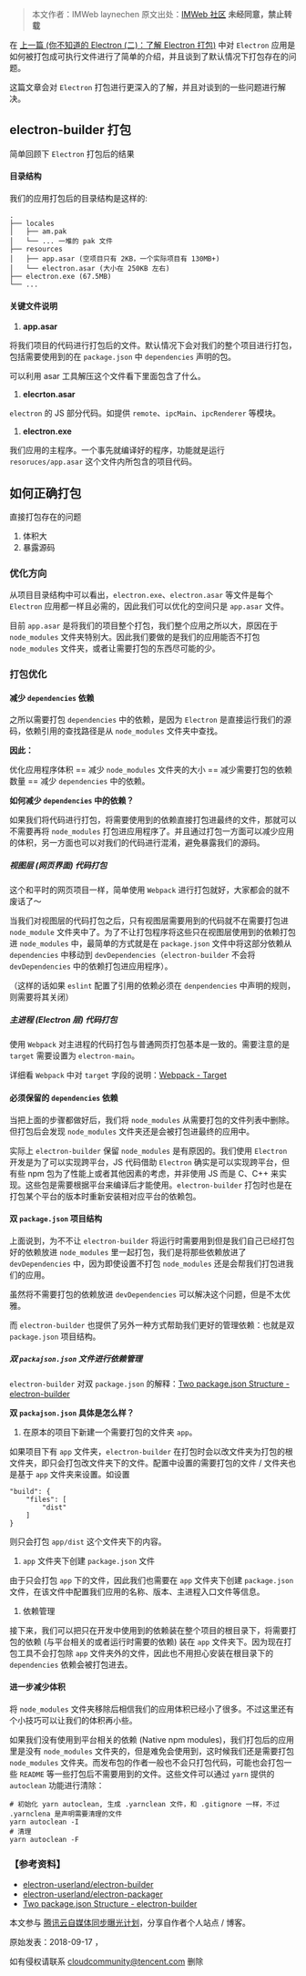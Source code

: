> 本文作者：IMWeb laynechen 原文出处：[IMWeb 社区](https://cloud.tencent.com/developer/tools/blog-entry?target=http%3A%2F%2Fimweb.io%2Ftopic%2F5b9f500cc2ec8e6772f34d79\&objectId=1547891\&objectType=1\&isNewArticle=undefined) **未经同意，禁止转载**

在 [上一篇 (你不知道的 Electron (二)：了解 Electron 打包)](https://cloud.tencent.com/developer/tools/blog-entry?target=http%3A%2F%2Fimweb.io%2Ftopic%2F5b6817b5f6734fdf12b4b09c\&objectId=1547891\&objectType=1\&isNewArticle=undefined) 中对 `Electron` 应用是如何被打包成可执行文件进行了简单的介绍，并且谈到了默认情况下打包存在的问题。

这篇文章会对 `Electron` 打包进行更深入的了解，并且对谈到的一些问题进行解决。

## electron-builder 打包

简单回顾下 `Electron` 打包后的结果

#### 目录结构

我们的应用打包后的目录结构是这样的:

```
.
├── locales
│   ├── am.pak
│   └── ... 一堆的 pak 文件
├── resources
│   ├── app.asar (空项目只有 2KB，一个实际项目有 130MB+)
│   └── electron.asar (大小在 250KB 左右)
├── electron.exe (67.5MB)
└── ...
```

#### 关键文件说明

1. **app.asar**

将我们项目的代码进行打包后的文件。默认情况下会对我们的整个项目进行打包，包括需要使用到的在 `package.json` 中 `dependencies` 声明的包。

可以利用 asar 工具解压这个文件看下里面包含了什么。

1. **elecrton.asar**

`electron` 的 JS 部分代码。如提供 `remote`、`ipcMain`、`ipcRenderer` 等模块。

1. **electron.exe**

我们应用的主程序。一个事先就编译好的程序，功能就是运行 `resoruces/app.asar` 这个文件内所包含的项目代码。

## 如何正确打包

直接打包存在的问题

1. 体积大
2. 暴露源码

### 优化方向

从项目目录结构中可以看出，`electron.exe`、`electron.asar` 等文件是每个 `Electron` 应用都一样且必需的，因此我们可以优化的空间只是 `app.asar` 文件。

目前 `app.asar` 是将我们的项目整个打包，我们整个应用之所以大，原因在于 `node_modules` 文件夹特别大。因此我们要做的是我们的应用能否不打包 `node_modules` 文件夹，或者让需要打包的东西尽可能的少。

### 打包优化

#### 减少 `dependencies` 依赖

之所以需要打包 `dependencies` 中的依赖，是因为 `Electron` 是直接运行我们的源码，依赖引用的查找路径是从 `node_modules` 文件夹中查找。

**因此：**

优化应用程序体积 == 减少 `node_modules` 文件夹的大小 == 减少需要打包的依赖数量 == 减少 `dependencies` 中的依赖。

**如何减少 `dependencies` 中的依赖？**

如果我们将代码进行打包，将需要使用到的依赖直接打包进最终的文件，那就可以不需要再将 `node_modules` 打包进应用程序了。并且通过打包一方面可以减少应用的体积，另一方面也可以对我们的代码进行混淆，避免暴露我们的源码。

##### 视图层 (网页界面) 代码打包

这个和平时的网页项目一样，简单使用 `Webpack` 进行打包就好，大家都会的就不废话了～

当我们对视图层的代码打包之后，只有视图层需要用到的代码就不在需要打包进 `node_module` 文件夹中了。为了不让打包程序将这些只在视图层使用到的依赖打包进 `node_modules` 中，最简单的方式就是在 `package.json` 文件中将这部分依赖从 `dependencies` 中移动到 `devDependencies`（`electron-builder` 不会将 `devDependencies` 中的依赖打包进应用程序）。

（这样的话如果 `eslint` 配置了引用的依赖必须在 `denpendencies` 中声明的规则，则需要将其关闭）

##### 主进程 (Electron 层) 代码打包

使用 `Webpack` 对主进程的代码打包与普通网页打包基本是一致的。需要注意的是 `target` 需要设置为 `electron-main`。

详细看 `Webpack` 中对 `target` 字段的说明：[Webpack - Target](https://cloud.tencent.com/developer/tools/blog-entry?target=https%3A%2F%2Fwebpack.js.org%2Fconfiguration%2Ftarget%2F\&objectId=1547891\&objectType=1\&isNewArticle=undefined)

#### 必须保留的 `dependencies` 依赖

当把上面的步骤都做好后，我们将 `node_modules` 从需要打包的文件列表中删除。但打包后会发现 `node_modules` 文件夹还是会被打包进最终的应用中。

实际上 `electron-builder` 保留 `node_modules` 是有原因的。我们使用 `Electron` 开发是为了可以实现跨平台，JS 代码借助 `Electron` 确实是可以实现跨平台，但有些 npm 包为了性能上或者其他因素的考虑，并非使用 JS 而是 C、C++ 来实现。这些包是需要根据平台来编译后才能使用。`electron-builder` 打包时也是在打包某个平台的版本时重新安装相对应平台的依赖包。

#### 双 `package.json` 项目结构

上面说到，为不不让 `electron-builder` 将运行时需要用到但是我们自己已经打包好的依赖放进 `node_modules` 里一起打包，我们是将那些依赖放进了 `devDependencies` 中，因为即使设置不打包 `node_modules` 还是会帮我们打包进我们的应用。

虽然将不需要打包的依赖放进 `devDependencies` 可以解决这个问题，但是不太优雅。

而 `electron-builder` 也提供了另外一种方式帮助我们更好的管理依赖：也就是双 `package.json` 项目结构。

##### 双 `packajson.json` 文件进行依赖管理

`electron-builder` 对双 `package.json` 的解释：[Two package.json Structure - electron-builder](https://cloud.tencent.com/developer/tools/blog-entry?target=https%3A%2F%2Fwww.electron.build%2Ftutorials%2Ftwo-package-structure\&objectId=1547891\&objectType=1\&isNewArticle=undefined)

**双 `packajson.json` 具体是怎么样？**

1. 在原本的项目下新建一个需要打包的文件夹 `app`。

如果项目下有 `app` 文件夹，`electron-builder` 在打包时会以改文件夹为打包的根文件夹，即只会打包改文件夹下的文件。配置中设置的需要打包的文件 / 文件夹也是基于 `app` 文件夹来设置。如设置

```
"build": {
    "files": [
        "dist"
    ]
}
```

则只会打包 `app/dist` 这个文件夹下的内容。

1. `app` 文件夹下创建 `package.json` 文件

由于只会打包 `app` 下的文件，因此我们也需要在 `app` 文件夹下创建 `package.json` 文件，在该文件中配置我们应用的名称、版本、主进程入口文件等信息。

1. 依赖管理

接下来，我们可以把只在开发中使用到的依赖装在整个项目的根目录下，将需要打包的依赖 (与平台相关的或者运行时需要的依赖) 装在 `app` 文件夹下。因为现在打包工具不会打包除 `app` 文件夹外的文件，因此也不用担心安装在根目录下的 `dependencies` 依赖会被打包进去。

#### 进一步减少体积

将 `node_modules` 文件夹移除后相信我们的应用体积已经小了很多。不过这里还有个小技巧可以让我们的体积再小些。

如果我们没有使用到平台相关的依赖 (Native npm modules)，我们打包后的应用里是没有 `node_modules` 文件夹的，但是难免会使用到，这时候我们还是需要打包 `node_modules` 文件夹。而发布包的作者一般也不会只打包代码，可能也会打包一些 `README` 等一些打包后不需要用到的文件。这些文件可以通过 `yarn` 提供的 `autoclean` 功能进行清除：

```
# 初始化 yarn autoclean, 生成 .yarnclean 文件，和 .gitignore 一样，不过 .yarnclena 是声明需要清理的文件
yarn autoclean -I
# 清理
yarn autoclean -F
```

### 【参考资料】

* [electron-userland/electron-builder](https://cloud.tencent.com/developer/tools/blog-entry?target=https%3A%2F%2Fgithub.com%2Felectron-userland%2Felectron-builder\&objectId=1547891\&objectType=1\&isNewArticle=undefined)
* [electron-userland/electron-packager](https://cloud.tencent.com/developer/tools/blog-entry?target=https%3A%2F%2Fgithub.com%2Felectron-userland%2Felectron-packager\&objectId=1547891\&objectType=1\&isNewArticle=undefined)
* [Two package.json Structure - electron-builder](https://cloud.tencent.com/developer/tools/blog-entry?target=https%3A%2F%2Fwww.electron.build%2Ftutorials%2Ftwo-package-structure\&objectId=1547891\&objectType=1\&isNewArticle=undefined)

本文参与 [腾讯云自媒体同步曝光计划](https://cloud.tencent.com/developer/support-plan)，分享自作者个人站点 / 博客。

原始发表：2018-09-17 ，

<!-- -->

如有侵权请联系 <cloudcommunity@tencent.com> 删除
